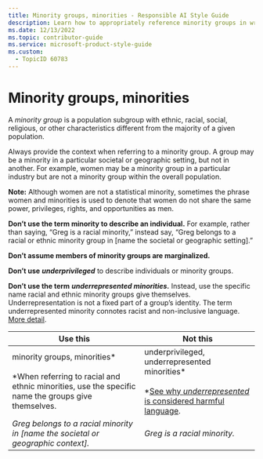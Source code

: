 ```yaml
---
title: Minority groups, minorities - Responsible AI Style Guide
description: Learn how to appropriately reference minority groups in writing. Understand the importance of context, avoid assumptions, and use respectful language that reflects the identity and preferences of the groups themselves.
ms.date: 12/13/2022
ms.topic: contributor-guide
ms.service: microsoft-product-style-guide
ms.custom:
  - TopicID 60783
---
```



# Minority groups, minorities

A *minority group* is a population subgroup with ethnic, racial, social, religious, or other characteristics different from the majority of a given population.  

Always provide the context when referring to a minority group. A group may be a minority in a particular societal or geographic setting, but not in another. For example, women may be a minority group in a particular industry but are not a minority group within the overall population.  

**Note:** Although women are not a statistical minority, sometimes the phrase women and minorities is used to denote that women do not share the same power, privileges, rights, and opportunities as men.

**Don’t use the term minority to describe an individual.** For example, rather than saying, “Greg is a racial minority,” instead say, “Greg belongs to a racial or ethnic minority group in [name the societal or geographic setting].”

**Don’t assume members of minority groups are marginalized.**  

**Don’t use** ***underprivileged*** to describe individuals or minority groups.

**Don’t use the term** ***underrepresented minorities.*** Instead, use the specific name racial and ethnic minority groups give themselves. Underrepresentation is not a fixed part of a group’s identity. The term underrepresented minority connotes racist and non-inclusive language. [More detail](https://cacm.acm.org/blogs/blog-cacm/245710-underrepresented-minority-considered-harmful-racist-language/fulltext).

| **Use this** | **Not this** |
|--------------|--------------|
| minority groups, minorities*  <br/><br/> *When referring to racial and ethnic minorities, use the specific name the groups give themselves.| underprivileged, underrepresented minorities* <br/><br/> *[See why *underrepresented* is considered harmful language](https://cacm.acm.org/blogs/blog-cacm/245710-underrepresented-minority-considered-harmful-racist-language/fulltext). |
| *Greg belongs to a racial minority in [name the societal or geographic context].* | *Greg is a racial minority.* |